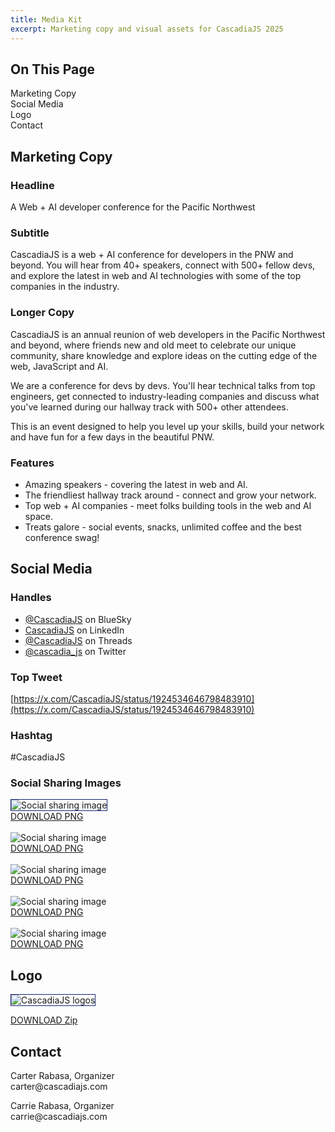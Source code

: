 ```yaml
---
title: Media Kit
excerpt: Marketing copy and visual assets for CascadiaJS 2025
---
```


<div id="toc">
<h2>On This Page</h2>
    <ul>
        <li><a href="#copy">Marketing Copy</a></li>
        <li><a href="#social">Social Media</a></li>
        <li><a href="#logos">Logo</a></li>
        <li><a href="#contact">Contact</a></li>
    </ul>
</div>

<h2 id="copy">Marketing Copy</h2>

### Headline

A Web + AI developer conference for the Pacific Northwest

### Subtitle

CascadiaJS is a web + AI conference for developers in the PNW and beyond. You will hear from 40+ speakers, connect with 500+ fellow devs, and explore the latest in web and AI technologies with some of the top companies in the industry.

### Longer Copy

CascadiaJS is an annual reunion of web developers in the Pacific Northwest and beyond, where friends new and old meet to celebrate our unique community, share knowledge and explore ideas on the cutting edge of the web, JavaScript and AI.

We are a conference for devs by devs. You'll hear technical talks from top engineers, get connected to industry-leading companies and discuss what you've learned during our hallway track with 500+ other attendees.

This is an event designed to help you level up your skills, build your network and have fun for a few days in the beautiful PNW.

### Features

* Amazing speakers - covering the latest in web and AI.
* The friendliest hallway track around - connect and grow your network.
* Top web + AI companies - meet folks building tools in the web and AI space.
* Treats galore - social events, snacks, unlimited coffee and the best conference swag!

<h2 id="social">Social Media</h2>

### Handles

* [@CascadiaJS](https://bsky.app/profile/cascadiajs.com) on BlueSky
* [CascadiaJS](https://www.linkedin.com/showcase/cascadiajs/) on LinkedIn
* [@CascadiaJS](https://www.threads.net/@cascadia_js) on Threads
* [@cascadia_js](https://twitter.com/CascadiaJS) on Twitter

### Top Tweet

[https://x.com/CascadiaJS/status/1924534646798483910](https://x.com/CascadiaJS/status/1924534646798483910)

### Hashtag
#CascadiaJS

### Social Sharing Images

<img src="/_public/images/media-kit/social-sharing-general.png" alt="Social sharing image" style="border: 1px solid #112378">
<div class="cta secondary"><a href="/_public/images/media-kit/social-sharing-general.png" download>DOWNLOAD PNG</a></div><br/>

<img src="/_public/images/media-kit/social-general.png" alt="Social sharing image">
<div class="cta secondary"><a href="/_public/images/media-kit/social-general.png" download>DOWNLOAD PNG</a></div><br/>

<img src="/_public/images/media-kit/social-connect.png" alt="Social sharing image">
<div class="cta secondary"><a href="/_public/images/media-kit/social-connect.png" download>DOWNLOAD PNG</a></div><br/>

<img src="/_public/images/media-kit/social-karaoke.png" alt="Social sharing image">
<div class="cta secondary"><a href="/_public/images/media-kit/social-karaoke.png" download>DOWNLOAD PNG</a></div><br/>

<img src="/_public/images/media-kit/social-familyphoto.png" alt="Social sharing image">
<div class="cta secondary"><a href="/_public/images/media-kit/social-familyphoto.png" download>DOWNLOAD PNG</a></div>

<h2 id="logos">Logo</h2>

<p>
<img src="/_public/images/media-kit/mediakit-logos.png" alt="CascadiaJS logos" style="border: 1px solid #112378">
<div class="cta secondary"><a href="/_public/files/media-kit/cascadiajs-logos.zip">DOWNLOAD Zip</a></div>
</p>


<h2 id="contact">Contact</h2>
<p>Carter Rabasa, Organizer<br/>
carter@cascadiajs.com</p>

<p>Carrie Rabasa, Organizer<br/>
carrie@cascadiajs.com</p>



